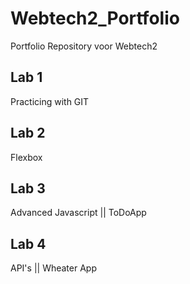 # Webtech2_Portfolio
Portfolio Repository voor Webtech2


## Lab 1
Practicing with GIT

## Lab 2
Flexbox

## Lab 3
Advanced Javascript || ToDoApp

## Lab 4
API's || Wheater App
